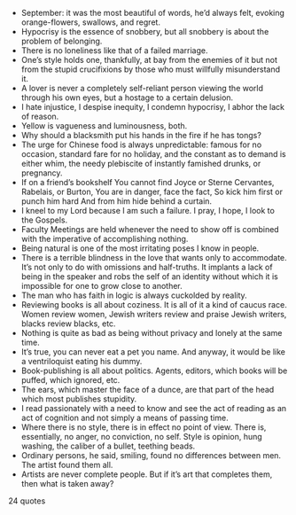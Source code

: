  - September: it was the most beautiful of words, he’d always felt, evoking orange-flowers, swallows, and regret.
 - Hypocrisy is the essence of snobbery, but all snobbery is about the problem of belonging.
 - There is no loneliness like that of a failed marriage.
 - One’s style holds one, thankfully, at bay from the enemies of it but not from the stupid crucifixions by those who must willfully misunderstand it.
 - A lover is never a completely self-reliant person viewing the world through his own eyes, but a hostage to a certain delusion.
 - I hate injustice, I despise inequity, I condemn hypocrisy, I abhor the lack of reason.
 - Yellow is vagueness and luminousness, both.
 - Why should a blacksmith put his hands in the fire if he has tongs?
 - The urge for Chinese food is always unpredictable: famous for no occasion, standard fare for no holiday, and the constant as to demand is either whim, the needy plebiscite of instantly famished drunks, or pregnancy.
 - If on a friend’s bookshelf You cannot find Joyce or Sterne Cervantes, Rabelais, or Burton, You are in danger, face the fact, So kick him first or punch him hard And from him hide behind a curtain.
 - I kneel to my Lord because I am such a failure. I pray, I hope, I look to the Gospels.
 - Faculty Meetings are held whenever the need to show off is combined with the imperative of accomplishing nothing.
 - Being natural is one of the most irritating poses I know in people.
 - There is a terrible blindness in the love that wants only to accommodate. It’s not only to do with omissions and half-truths. It implants a lack of being in the speaker and robs the self of an identity without which it is impossible for one to grow close to another.
 - The man who has faith in logic is always cuckolded by reality.
 - Reviewing books is all about coziness. It is all of it a kind of caucus race. Women review women, Jewish writers review and praise Jewish writers, blacks review blacks, etc.
 - Nothing is quite as bad as being without privacy and lonely at the same time.
 - It’s true, you can never eat a pet you name. And anyway, it would be like a ventriloquist eating his dummy.
 - Book-publishing is all about politics. Agents, editors, which books will be puffed, which ignored, etc.
 - The ears, which master the face of a dunce, are that part of the head which most publishes stupidity.
 - I read passionately with a need to know and see the act of reading as an act of cognition and not simply a means of passing time.
 - Where there is no style, there is in effect no point of view. There is, essentially, no anger, no conviction, no self. Style is opinion, hung washing, the caliber of a bullet, teething beads.
 - Ordinary persons, he said, smiling, found no differences between men. The artist found them all.
 - Artists are never complete people. But if it’s art that completes them, then what is taken away?

24 quotes